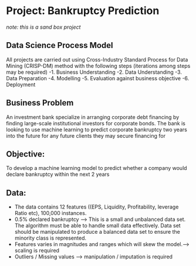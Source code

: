 # Project: Bankruptcy Prediction
_note: this is a sand box project_

## Data Science Process Model
All projects are carried out using Cross-Industry Standard Process for Data Mining (CRISP-DM)  method with the following steps (iterations among steps may be required)
	-1. Business Understanding
	-2. Data Understanding
	-3. Data Preparation
	-4. Modelling
	-5. Evaluation against business objective
	-6. Deployment

## Business Problem
An investment bank specialize in arranging corporate debt financing by finding large-scale institutional investors for corporate bonds. The bank is looking to use machine learning to predict corporate bankruptcy two years into the future for any future clients they may secure financing for

## Objective: 
To develop a machine learning model to predict whether a company would declare bankruptcy within the next 2 years

## Data: 
- The data contains 12 features ((EPS, Liquidity, Profitability, leverage Ratio etc), 100,000 instances. 
- 0.5% declared bankruptcy --> This is a small and unbalanced data set. The algorithm must be able to handle small data effectively. Data set should be manipulated to produce a balanced data set to ensure the minority class is represented. 
- Features varies in magnitudes and ranges which will skew the model.--> scaling is required
- Outliers / Missing values --> manipulation / imputation is required


